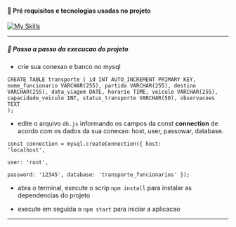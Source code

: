 #### :construction: Pré requisitos e tecnologias usadas no projeto
[![My Skills](https://skillicons.dev/icons?i=mysql,js,express,css,npm)](https://skillicons.dev)

---
##### :page_facing_up: Passo a passo da execucao do projeto

- crie sua conexao e banco no mysql 

<code>CREATE TABLE transporte (
    id INT AUTO_INCREMENT PRIMARY KEY,
    nome_funcionario VARCHAR(255),
    partida VARCHAR(255),
    destino VARCHAR(255),
    data_viagem DATE,
    horario TIME,
    veiculo VARCHAR(255),
    capacidade_veiculo INT,
    status_transporte VARCHAR(50),
    observacoes TEXT
);
</code>

- edite o arquivo `db.js` informando os campos da const **connection** de acordo com os dados da sua conexao: host, user, passowar, database.

<code>const connection = mysql.createConnection({
      host: 'localhost',   
      user: 'root',        
      password: '12345', 
      database: 'transporte_funcionarios' 
});
</code>

- abra o terminal, execute o scrip `npm install` para instalar as dependencias do projeto

- execute em seguida o `npm start` para iniciar a aplicacao

---
